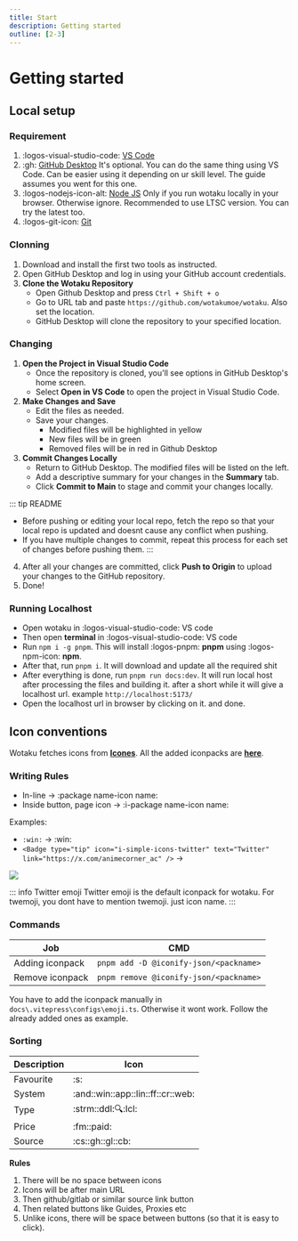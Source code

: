 ```yaml
---
title: Start
description: Getting started
outline: [2-3]
---
```


# Getting started

## Local setup

### Requirement
1. :logos-visual-studio-code: [VS Code](https://code.visualstudio.com/)
2. :gh: [GitHub Desktop](https://github.com/apps/desktop) <tooltip>It's optional. You can do the same thing using VS Code. Can be easier using it depending on ur skill level. The guide assumes you went for this one.</tooltip>
3. :logos-nodejs-icon-alt: [Node JS](https://nodejs.org/en) <tooltip>Only if you run wotaku locally in your browser. Otherwise ignore. Recommended to use LTSC version. You can try the latest too.</tooltip>
4. :logos-git-icon: [Git](https://git-scm.com/)

### Clonning

1. Download and install the first two tools as instructed.  
2. Open GitHub Desktop and log in using your GitHub account credentials.
3. **Clone the Wotaku Repository**  
   - Open Github Desktop and press `Ctrl + Shift + o`
   - Go to URL tab and paste `https://github.com/wotakumoe/wotaku`. Also set the location.
   - GitHub Desktop will clone the repository to your specified location.

### Changing

1. **Open the Project in Visual Studio Code**  
   - Once the repository is cloned, you'll see options in GitHub Desktop's home screen.  
   - Select **Open in VS Code** to open the project in Visual Studio Code.
2. **Make Changes and Save**  
   - Edit the files as needed.  
   - Save your changes.
     - Modified files will be highlighted in yellow
     - New files will be in green
     - Removed files will be in red in Github Desktop
3. **Commit Changes Locally**  
   - Return to GitHub Desktop. The modified files will be listed on the left.  
   - Add a descriptive summary for your changes in the **Summary** tab.  
   - Click **Commit to Main** to stage and commit your changes locally.  

::: tip README
- Before pushing or editing your local repo, fetch the repo so that your local repo is updated and doesnt cause any conflict when pushing.
- If you have multiple changes to commit, repeat this process for each set of changes before pushing them.
:::

4. After all your changes are committed, click **Push to Origin** to upload your changes to the GitHub repository.
5. Done!



### Running Localhost
- Open wotaku in :logos-visual-studio-code: VS code
- Then open **terminal** in :logos-visual-studio-code: VS code
- Run `npm i -g pnpm`. This will install :logos-pnpm: **pnpm** using :logos-npm-icon: **npm**.
- After that, run `pnpm i`. It will download and update all the required shit
- After everything is done, run `pnpm run docs:dev`. It will run local host after processing the files and building it. after a short while it will give a localhost url. example `http://localhost:5173/`
- Open the localhost url in browser by clicking on it. and done.


## Icon conventions
Wotaku fetches icons from [**Icones**](https://icones.js.org/). All the added iconpacks are [**here**](https://github.com/wotakumoe/wotaku/network/dependencies?page=1&q=iconify-json%2F).

### Writing Rules
- In-line -> :package name-icon name:
- Inside button, page icon -> :i-package name-icon name:

Examples:
- `:win:` -> :win:
- `<Badge type="tip" icon="i-simple-icons-twitter" text="Twitter" link="https://x.com/animecorner_ac" />` ->  <Badge type="tip" icon="i-simple-icons-twitter" text="Twitter" link="https://x.com/animecorner_ac" />

![](/iconname.png)

::: info Twitter emoji
Twitter emoji is the default iconpack for wotaku. For twemoji, you dont have to mention twemoji. just icon name.
:::

### Commands

| Job | CMD |
|-|-|
| Adding iconpack | `pnpm add -D @iconify-json/<packname>` |
| Remove iconpack | `pnpm remove @iconify-json/<packname>` |

You have to add the iconpack manually in `docs\.vitepress\configs\emoji.ts`. Otherwise it wont work. Follow the already added ones as example.


### Sorting

| Description | Icon |
|-|-|
| Favourite | :s: |
| System | :and::win::app::lin::ff::cr::web: |
| Type | :strm::ddl::mag::lcl: |
| Price | :fm::paid: |
| Source | :cs::gh::gl::cb: |

**Rules**
1. There will be no space between icons
2. Icons will be after main URL
3. Then github/gitlab or similar source link button
4. Then related buttons like Guides, Proxies etc
5. Unlike icons, there will be space between buttons (so that it is easy to click).